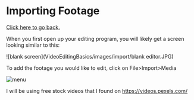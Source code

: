 # Importing Footage

[Click here to go back.](https://github.com/ShayneSmither/VideoEditingBasics)

When you first open up your editing program, you will likely get a screen looking similar to this:

![blank screen](VideoEditingBasics/images/import/blank editor.JPG)

To add the footage you would like to edit, click on File>Import>Media

![menu](VideoEditingBasics/images/import/menu.JPG)

I will be using free stock videos that I found on https://videos.pexels.com/
